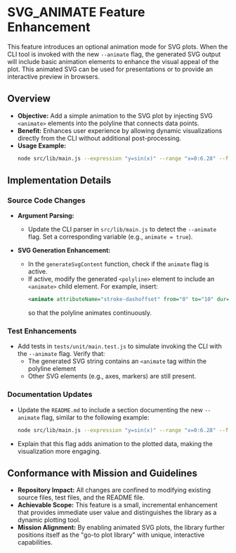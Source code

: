 # SVG_ANIMATE Feature Enhancement

This feature introduces an optional animation mode for SVG plots. When the CLI tool is invoked with the new `--animate` flag, the generated SVG output will include basic animation elements to enhance the visual appeal of the plot. This animated SVG can be used for presentations or to provide an interactive preview in browsers.

## Overview

- **Objective:** Add a simple animation to the SVG plot by injecting SVG `<animate>` elements into the polyline that connects data points.
- **Benefit:** Enhances user experience by allowing dynamic visualizations directly from the CLI without additional post-processing.
- **Usage Example:**
  ```sh
  node src/lib/main.js --expression "y=sin(x)" --range "x=0:6.28" --file animated.svg --animate
  ```

## Implementation Details

### Source Code Changes

- **Argument Parsing:**
  - Update the CLI parser in `src/lib/main.js` to detect the `--animate` flag. Set a corresponding variable (e.g., `animate = true`).

- **SVG Generation Enhancement:**
  - In the `generateSvgContent` function, check if the `animate` flag is active.
  - If active, modify the generated `<polyline>` element to include an `<animate>` child element. For example, insert:
    ```xml
    <animate attributeName="stroke-dashoffset" from="0" to="10" dur="2s" repeatCount="indefinite" />
    ```
    so that the polyline animates continuously.

### Test Enhancements

- Add tests in `tests/unit/main.test.js` to simulate invoking the CLI with the `--animate` flag. Verify that:
  - The generated SVG string contains an `<animate` tag within the polyline element
  - Other SVG elements (e.g., axes, markers) are still present.

### Documentation Updates

- Update the `README.md` to include a section documenting the new `--animate` flag, similar to the following example:
  ```sh
  node src/lib/main.js --expression "y=sin(x)" --range "x=0:6.28" --file animated.svg --animate
  ```
- Explain that this flag adds animation to the plotted data, making the visualization more engaging.

## Conformance with Mission and Guidelines

- **Repository Impact:** All changes are confined to modifying existing source files, test files, and the README file.
- **Achievable Scope:** This feature is a small, incremental enhancement that provides immediate user value and distinguishes the library as a dynamic plotting tool.
- **Mission Alignment:** By enabling animated SVG plots, the library further positions itself as the "go-to plot library" with unique, interactive capabilities.
